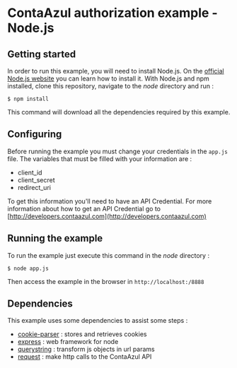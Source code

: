 # ContaAzul authorization example - Node.js

## Getting started

In order to run this example, you will need to install Node.js. On the [official Node.js website](https://nodejs.org/en/) you can learn how to install it.
With Node.js and npm installed, clone this repository, navigate to the _node_ directory and run :

`$ npm install`

This command will download all the dependencies required by this example.

## Configuring

Before running the example you must change your credentials in the `app.js` file.
The variables that must be filled with your information are :

 - client_id
 - client_secret
 - redirect_uri

To get this information you'll need to have an API Credential.
For more information about how to get an API Credential go to [http://developers.contaazul.com](http://developers.contaazul.com)

## Running the example

To run the example just execute this command in the _node_ directory :

`$ node app.js`

Then access the example in the browser in `http://localhost:/8888`

## Dependencies

This example uses some dependencies to assist some steps :

  - [cookie-parser](https://github.com/expressjs/cookie-parser) : stores and retrieves cookies
  - [express](https://github.com/expressjs/express) : web framework for node
  - [querystring](https://github.com/Gozala/querystring) : transform js objects in url params
  - [request](https://github.com/request/request) : make http calls to the ContaAzul API
